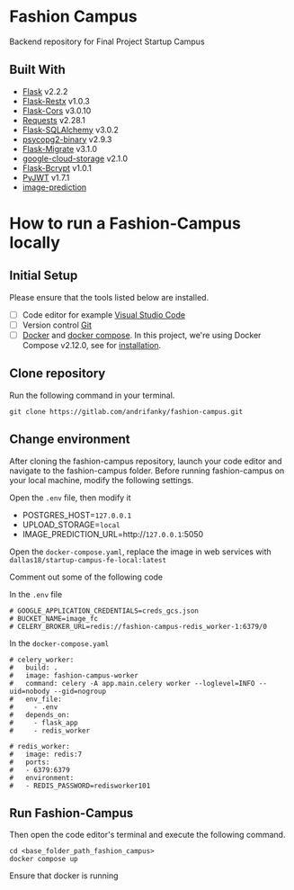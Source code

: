 # Fashion Campus

Backend repository for Final Project Startup Campus

## Built With

- [Flask](https://flask.palletsprojects.com/en/2.2.x/) v2.2.2
- [Flask-Restx](https://flask-restx.readthedocs.io/en/latest/) v1.0.3
- [Flask-Cors](https://flask-cors.readthedocs.io/en/latest/) v3.0.10
- [Requests](https://requests.readthedocs.io/en/latest/) v2.28.1
- [Flask-SQLAlchemy](https://flask-sqlalchemy.palletsprojects.com/en/3.0.x/) v3.0.2
- [psycopg2-binary](https://www.psycopg.org/docs/) v2.9.3
- [Flask-Migrate](https://flask-migrate.readthedocs.io/en/latest/) v3.1.0
- [google-cloud-storage](https://cloud.google.com/storage/docs/reference/libraries#client-libraries-install-python) v2.1.0
- [Flask-Bcrypt](https://flask-bcrypt.readthedocs.io/en/1.0.1/) v1.0.1
- [PyJWT](https://pyjwt.readthedocs.io/en/stable/) v1.7.1
- [image-prediction](https://github.com/rizanqardafil/fashion-mnist)

# How to run a Fashion-Campus locally

## Initial Setup

Please ensure that the tools listed below are installed.

- [ ] Code editor for example [Visual Studio Code](https://code.visualstudio.com/)
- [ ] Version control [Git](https://git-scm.com/)
- [ ] [Docker](https://www.docker.com/) and [docker compose](https://docs.docker.com/compose/). In this project, we're using Docker Compose v2.12.0, see for [installation](https://docs.docker.com/compose/install/linux/#install-the-plugin-manually).

## Clone repository

Run the following command in your terminal.

```
git clone https://gitlab.com/andrifanky/fashion-campus.git
```

## Change environment

After cloning the fashion-campus repository, launch your code editor and navigate to the fashion-campus folder. Before running fashion-campus on your local machine, modify the following settings.

Open the `.env` file, then modify it
- POSTGRES_HOST=`127.0.0.1`
- UPLOAD_STORAGE=`local`
- IMAGE_PREDICTION_URL=http://`127.0.0.1`:5050

Open the `docker-compose.yaml`, replace the image in web services with `dallas18/startup-campus-fe-local:latest`

Comment out some of the following code

In the `.env` file
```
# GOOGLE_APPLICATION_CREDENTIALS=creds_gcs.json
# BUCKET_NAME=image_fc
# CELERY_BROKER_URL=redis://fashion-campus-redis_worker-1:6379/0
```

In the `docker-compose.yaml`
```
# celery_worker:
#   build: .
#   image: fashion-campus-worker
#   command: celery -A app.main.celery worker --loglevel=INFO --uid=nobody --gid=nogroup
#   env_file:
#     - .env
#   depends_on:
#     - flask_app
#     - redis_worker

# redis_worker:
#   image: redis:7
#   ports:
#   - 6379:6379
#   environment:
#   - REDIS_PASSWORD=redisworker101
```

## Run Fashion-Campus

Then open the code editor's terminal and execute the following command.

```
cd <base_folder_path_fashion_campus>
docker compose up
```

Ensure that docker is running
